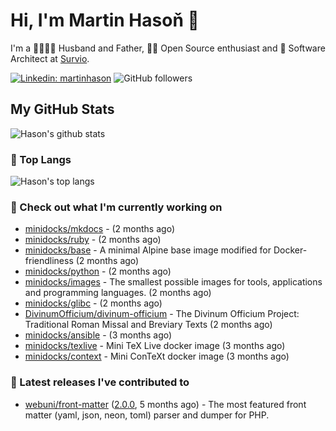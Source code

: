 # Hi, I'm Martin Hasoň 👋

I'm a 👨‍👩‍👧‍👦 Husband and Father, 🧑‍💻 Open Source enthusiast and 📐 Software Architect at [Survio](https://www.survio.com).

[![Linkedin: martinhason](https://img.shields.io/badge/-Martin%20Hasoň-blue?style=flat-square&logo=Linkedin&logoColor=white&link=https://www.linkedin.com/in/martinhason/)](https://www.linkedin.com/in/martinhason/)
![GitHub followers](https://img.shields.io/github/followers/hason?label=Follow&style=social)


## My GitHub Stats
![Hason's github stats](https://github-readme-stats.vercel.app/api?username=hason&show_icons=true&include_all_commits=true&theme=dracula&hide_border=true&hide_title=true)

### 💾 Top Langs
![Hason's top langs](https://github-readme-stats.vercel.app/api/top-langs/?username=hason&layout=compact&theme=dracula&hide_border=true&hide_title=true)

### 👷 Check out what I'm currently working on

- [minidocks/mkdocs](https://github.com/minidocks/mkdocs) -  (2 months ago)
- [minidocks/ruby](https://github.com/minidocks/ruby) -  (2 months ago)
- [minidocks/base](https://github.com/minidocks/base) - A minimal Alpine base image modified for Docker-friendliness (2 months ago)
- [minidocks/python](https://github.com/minidocks/python) -  (2 months ago)
- [minidocks/images](https://github.com/minidocks/images) - The smallest possible images for tools, applications and programming languages. (2 months ago)
- [minidocks/glibc](https://github.com/minidocks/glibc) -  (2 months ago)
- [DivinumOfficium/divinum-officium](https://github.com/DivinumOfficium/divinum-officium) - The Divinum Officium Project: Traditional Roman Missal and Breviary Texts (2 months ago)
- [minidocks/ansible](https://github.com/minidocks/ansible) -  (3 months ago)
- [minidocks/texlive](https://github.com/minidocks/texlive) - Mini TeX Live docker image (3 months ago)
- [minidocks/context](https://github.com/minidocks/context) - Mini ConTeXt docker image (3 months ago)

### 🔭 Latest releases I've contributed to

- [webuni/front-matter](https://github.com/webuni/front-matter) ([2.0.0](https://github.com/webuni/front-matter/releases/tag/2.0.0), 5 months ago) - The most featured front matter (yaml, json, neon, toml) parser and dumper for PHP.
